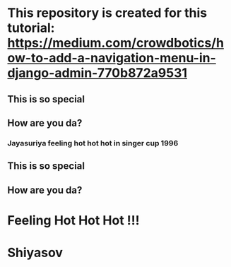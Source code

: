 # This repository is created for this tutorial: https://medium.com/crowdbotics/how-to-add-a-navigation-menu-in-django-admin-770b872a9531


## This is so special

## How are you da?

### Jayasuriya feeling hot hot hot in singer cup 1996

## This is so special
## How are you da?
# Feeling Hot Hot Hot !!!
# Shiyasov

